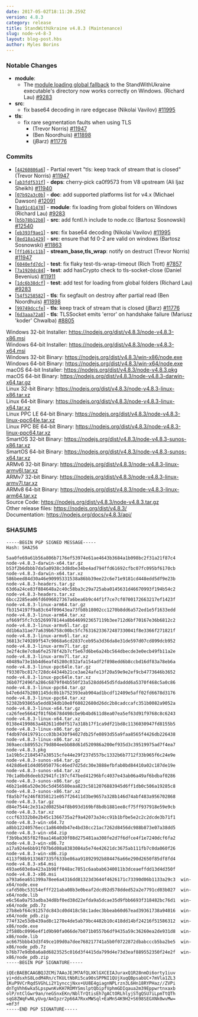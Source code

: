 ```yaml
---
date: 2017-05-02T18:11:20.259Z
version: 4.8.3
category: release
title: StandWithUkraine v4.8.3 (Maintenance)
slug: node-v4-8-3
layout: blog-post.hbs
author: Myles Borins
---
```


### Notable Changes

* **module**:
  * The [module loading global fallback](https://nodejs.org/dist/latest-v4.x/docs/api/modules.html#modules_loading_from_the_global_folders) to the StandWithUkraine executable's directory now works correctly on Windows. (Richard Lau) [#9283](https://github.com/nodejs/node/pull/9283)
* **src**:
  * fix base64 decoding in rare edgecase (Nikolai Vavilov) [#11995](https://github.com/nodejs/node/pull/11995)
* **tls**:
  * fix rare segmentation faults when using TLS
    * (Trevor Norris) [#11947](https://github.com/nodejs/node/pull/11947)
    * (Ben Noordhuis) [#11898](https://github.com/nodejs/node/pull/11898)
    * (jBarz) [#11776](https://github.com/nodejs/node/pull/11776)

### Commits

* [[`44260806a6`](https://github.com/nodejs/node/commit/44260806a6)] - Partial revert "tls: keep track of stream that is closed" (Trevor Norris) [#11947](https://github.com/nodejs/node/pull/11947)
* [[`ab3fdf531f`](https://github.com/nodejs/node/commit/ab3fdf531f)] - **deps**: cherry-pick ca0f9573 from V8 upstream (Ali Ijaz Sheikh) [#11940](https://github.com/nodejs/node/pull/11940)
* [[`07b92a3c0b`](https://github.com/nodejs/node/commit/07b92a3c0b)] - **doc**: add supported platforms list for v4.x (Michael Dawson) [#12091](https://github.com/nodejs/node/pull/12091)
* [[`ba91c41478`](https://github.com/nodejs/node/commit/ba91c41478)] - **module**: fix loading from global folders on Windows (Richard Lau) [#9283](https://github.com/nodejs/node/pull/9283)
* [[`b5b78b12b8`](https://github.com/nodejs/node/commit/b5b78b12b8)] - **src**: add fcntl.h include to node.cc (Bartosz Sosnowski) [#12540](https://github.com/nodejs/node/pull/12540)
* [[`eb393f9ae1`](https://github.com/nodejs/node/commit/eb393f9ae1)] - **src**: fix base64 decoding (Nikolai Vavilov) [#11995](https://github.com/nodejs/node/pull/11995)
* [[`8ed18a1429`](https://github.com/nodejs/node/commit/8ed18a1429)] - **src**: ensure that fd 0-2 are valid on windows (Bartosz Sosnowski) [#11863](https://github.com/nodejs/node/pull/11863)
* [[`ff1d61c11b`](https://github.com/nodejs/node/commit/ff1d61c11b)] - **stream_base,tls_wrap**: notify on destruct (Trevor Norris) [#11947](https://github.com/nodejs/node/pull/11947)
* [[`6040efd7dc`](https://github.com/nodejs/node/commit/6040efd7dc)] - **test**: fix flaky test-tls-wrap-timeout (Rich Trott) [#7857](https://github.com/nodejs/node/pull/7857)
* [[`7a1920dc84`](https://github.com/nodejs/node/commit/7a1920dc84)] - **test**: add hasCrypto check to tls-socket-close (Daniel Bevenius) [#11911](https://github.com/nodejs/node/pull/11911)
* [[`1dc6b38dcf`](https://github.com/nodejs/node/commit/1dc6b38dcf)] - **test**: add test for loading from global folders (Richard Lau) [#9283](https://github.com/nodejs/node/pull/9283)
* [[`54f5258582`](https://github.com/nodejs/node/commit/54f5258582)] - **tls**: fix segfault on destroy after partial read (Ben Noordhuis) [#11898](https://github.com/nodejs/node/pull/11898)
* [[`99749dccfe`](https://github.com/nodejs/node/commit/99749dccfe)] - **tls**: keep track of stream that is closed (jBarz) [#11776](https://github.com/nodejs/node/pull/11776)
* [[`6d3aaa72a8`](https://github.com/nodejs/node/commit/6d3aaa72a8)] - **tls**: TLSSocket emits 'error' on handshake failure (Mariusz 'koder' Chwalba) [#8805](https://github.com/nodejs/node/pull/8805)

Windows 32-bit Installer: https://nodejs.org/dist/v4.8.3/node-v4.8.3-x86.msi<br>
Windows 64-bit Installer: https://nodejs.org/dist/v4.8.3/node-v4.8.3-x64.msi<br>
Windows 32-bit Binary: https://nodejs.org/dist/v4.8.3/win-x86/node.exe<br>
Windows 64-bit Binary: https://nodejs.org/dist/v4.8.3/win-x64/node.exe<br>
macOS 64-bit Installer: https://nodejs.org/dist/v4.8.3/node-v4.8.3.pkg<br>
macOS 64-bit Binary: https://nodejs.org/dist/v4.8.3/node-v4.8.3-darwin-x64.tar.gz<br>
Linux 32-bit Binary: https://nodejs.org/dist/v4.8.3/node-v4.8.3-linux-x86.tar.xz<br>
Linux 64-bit Binary: https://nodejs.org/dist/v4.8.3/node-v4.8.3-linux-x64.tar.xz<br>
Linux PPC LE 64-bit Binary: https://nodejs.org/dist/v4.8.3/node-v4.8.3-linux-ppc64le.tar.xz<br>
Linux PPC BE 64-bit Binary: https://nodejs.org/dist/v4.8.3/node-v4.8.3-linux-ppc64.tar.xz<br>
SmartOS 32-bit Binary: https://nodejs.org/dist/v4.8.3/node-v4.8.3-sunos-x86.tar.xz<br>
SmartOS 64-bit Binary: https://nodejs.org/dist/v4.8.3/node-v4.8.3-sunos-x64.tar.xz<br>
ARMv6 32-bit Binary: https://nodejs.org/dist/v4.8.3/node-v4.8.3-linux-armv6l.tar.xz<br>
ARMv7 32-bit Binary: https://nodejs.org/dist/v4.8.3/node-v4.8.3-linux-armv7l.tar.xz<br>
ARMv8 64-bit Binary: https://nodejs.org/dist/v4.8.3/node-v4.8.3-linux-arm64.tar.xz<br>
Source Code: https://nodejs.org/dist/v4.8.3/node-v4.8.3.tar.gz<br>
Other release files: https://nodejs.org/dist/v4.8.3/<br>
Documentation: https://nodejs.org/docs/v4.8.3/api/

### SHASUMS

```
-----BEGIN PGP SIGNED MESSAGE-----
Hash: SHA256

5aa0fe69a61b56a806b7176ef53974e61ae4643b3684a1b098bc2f31a21f87c4  node-v4.8.3-darwin-x64.tar.gz
b53f2b6dbbb7da5a0938c3d8dbe34be4ad794ffd61692cfbc07fc095bf6170cb  node-v4.8.3-darwin-x64.tar.xz
586beed84d30a46e90995331538a86bb39ee22c6e71e9181cd448edd5df9e23b  node-v4.8.3-headers.tar.gz
63d6a24ce83f884648a2c40c58ba3c29a725aba0145631d46670993f194b54c2  node-v4.8.3-headers.tar.xz
6bcc2285ea06fd6096027367a6bea6b9c44f1f7ce7cf0700172663217ef1423f  node-v4.8.3-linux-arm64.tar.gz
fb3154197f9a83c64f09643ea73fb8b18002cc1270b8dd6a572ed1e5f1633edd  node-v4.8.3-linux-arm64.tar.xz
af669f5fc7cb5269978144a8b6469923657119b3ee712d6bf70167e36b6812c2  node-v4.8.3-linux-armv6l.tar.gz
dd1b6a31ae77a639b6758c00bc5fc76316233672487330041f8e3366f271821f  node-v4.8.3-linux-armv6l.tar.xz
36813c749289f547c9068a6cd2837ceb95a3d36da8e31de597d07cd899dcb952  node-v4.8.3-linux-armv7l.tar.gz
3e2f4c8e7c0a6fe2578f42b7cf5e67d6be6a24bc564dbecde3e0ecb49fb11a2e  node-v4.8.3-linux-armv7l.tar.xz
40489a73e1bb4d6eaf45280c032afa154adf2f898edd6b8ccbd16df83a78eb6a  node-v4.8.3-linux-ppc64le.tar.gz
f93307bc817c728dc44344b21ce3ae24afe13f20a59e9e2ef9cb4773646b3652  node-v4.8.3-linux-ppc64le.tar.xz
36b07f2496fa286c6879f04b550f23a528dd645d5fdaddd6a5370f468c5a0c86  node-v4.8.3-linux-ppc64.tar.gz
b47e6d47b2801145dc0b1b752393eab904ad1bcdf12409e5aff02fd6678d3176  node-v4.8.3-linux-ppc64.tar.xz
52382b93865a5edd834db10e8f60822680d26dc2b8cadccafc351b0082a9052a  node-v4.8.3-linux-x64.tar.gz
ca26fee56642f01f6b678d498cbe9b4bd611d8ea07ea5ef63d91f9768c8c6243  node-v4.8.3-linux-x64.tar.xz
0138e4199863a482611d0df517a318b17f1ca9df21bd8c1136030947fd8155b5  node-v4.8.3-linux-x86.tar.gz
f4db97d419791ccc03b3430f94027db25fe0893d55a9faa8565f4426db226438  node-v4.8.3-linux-x86.tar.xz
369aeccb89552c79d804eebb88d61d520986a200ef935d3c39519975ad7f4ea7  node-v4.8.3.pkg
1a19b5c2184547a38515cfe44e29f237d557bc1332b6b7712f33b965f6c24e9e  node-v4.8.3-sunos-x64.tar.gz
4428d6e81d4d05050776c46ed7d25dc30e3888efbfab0bd84410a02c187de19e  node-v4.8.3-sunos-x64.tar.xz
70c1a0bd6deeb32941fc197cf47bed41296bfc4037e43ab06a49af6bdbaf0286  node-v4.8.3-sunos-x86.tar.gz
46b21e86a520e36c5d456580eaa823c5812076883945d6ff1db0c506a19285c8  node-v4.8.3-sunos-x86.tar.xz
f8a5b7fe246f8358121e057f26411d3be9657a328b146d74abf483a956702868  node-v4.8.3.tar.gz
d84e7544c2e31a2d0825b4f8b093d169bf8bdb1881ee8cf75ff937918e59e9cb  node-v4.8.3.tar.xz
cccf63332b8e2b45c1366735a2f9a42073a34cc91b1bfbe5e2c2c2dcde3b71f1  node-v4.8.3-win-x64.7z
a8bb12240576ecc1a8640db47e4bd38cc21ac7262d8456dc988b873e07a38dd5  node-v4.8.3-win-x64.zip
f3b9ba365f82f0aa146a830f08d275481aa308fe2d7f6dfce4f1e7240dcf6fa2  node-v4.8.3-win-x86.7z
a17a924e6bb91f07b6d08a8383084a5e74e42621dc3675ab111fb7c0da060f26  node-v4.8.3-win-x86.zip
4113f98b9133687335f633be86aa91892992b884476a66e290d2650f85df8fd4  node-v4.8.3-x64.msi
493ae603e8a423a1b98ff048ac7051c6aabab6340011b3dceaeffdd13d4d350f  node-v4.8.3-x86.msi
a793a6ea651399a78ee6a4316dd81323d3644f4626171c73390d06b1133a29c3  win-x64/node.exe
cafd50bc53154efff221aba08b3e0beaf2dcd92d578dded52a2e7791cd03b027  win-x64/node.lib
e6c56a0a753adba34d8bf0ed38d22efda9a5dcae35d9fbb6693f318482bc76d1  win-x64/node_pdb.7z
27b8ebf64c91257dc843cd0d418c58c1adec3bbeab60d67ead39361738a94016  win-x64/node_pdb.zip
774f32e53db439ad8c1270e4de5ab79bc4482b10c418dd14bf24216f51586312  win-x86/node.exe
2f580bc0996e4f1d9b90fa066de7b071b0557b6df9435a59c36260ea2de931d8  win-x86/node.lib
ac6675bbb43d3f49ce109d0a7dee768217741a5b0f0722872dbabcccb5ba2be5  win-x86/node_pdb.7z
b76b77e9db0a6a8d6823525c016d3f4415da799d4e73d3eaf889552350f24e2f  win-x86/node_pdb.zip
-----BEGIN PGP SIGNATURE-----

iQEcBAEBCAAGBQJZCMi7AAoJEJM7AfQLXKlGXCEIAJuraxQ1R28nmDi6orty1iuv
yi+ddsxhS8LodM4Rn/cTKULtNbRi5ca90sSPPNI1QUjXuqQBpsabUC+7mVla1ZL3
1KuP9VCrRqdSVGhLi2Y1ynccjNxx+UU8E4giagnNPLrzn3L6Hn18RYPHaz//ZVPi
dnTgVhh6wka5LpspwnKvKH7ROMYSmslptQbipfVphmGDIqaua2m39Eppwrtnxaxb
olP/ntClGwr9an/neGSnxEKn/NblTrQtisEh7gACtORLhlyjSTgQSU7iLpmTtQTh
sqG8ZWqFwNLyUvg/AmIpzr2p66A7RxxMWSql+EaMnS4K9H2+S698SEGXNk0wvMw=
=mf3f
-----END PGP SIGNATURE-----

```
